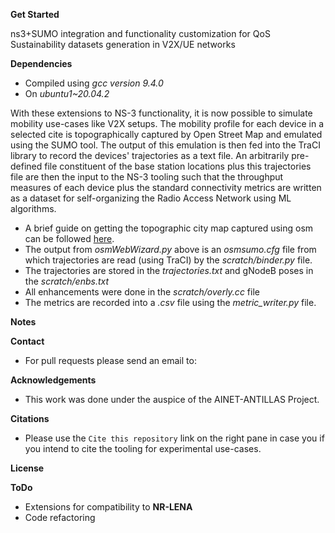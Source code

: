 **Get Started**

ns3+SUMO integration and functionality customization for QoS Sustainability datasets generation in V2X/UE networks 


**Dependencies**
- Compiled using _gcc version 9.4.0_
- On _ubuntu1~20.04.2_
  
With these extensions to NS-3 functionality, it is now possible to simulate mobility use-cases 
like V2X setups. The mobility profile for each device in a selected cite is topographically 
captured by Open Street Map and emulated using the SUMO tool. The output of this emulation is then
fed into the TraCI library to record the devices' trajectories as a text file.
An arbitrarily pre-defined file constituent of the base station locations plus this trajectories file
are then the input to the NS-3 tooling such that the throughput measures of each device plus the 
standard connectivity metrics are written as a dataset for self-organizing the Radio Access Network
using ML algorithms.

- A brief guide on getting the topographic city map captured using osm can be followed [here](https://sumo.dlr.de/docs/Tutorials/OSMWebWizard.html).
- The output from _osmWebWizard.py_ above is an _osmsumo.cfg_ file from which trajectories are read  (using TraCI) by the _scratch/binder.py_ file.
- The trajectories are stored in the _trajectories.txt_ and gNodeB poses in the _scratch/enbs.txt_
- All enhancements were done in the _scratch/overly.cc_ file
- The metrics are recorded into a _.csv_ file using the _metric_writer.py_ file.

**Notes**

**Contact**
- For pull requests please send an email to:

**Acknowledgements**
- This work was done under the auspice of the AINET-ANTILLAS Project.

**Citations**
- Please use the `Cite this repository` link on the right pane in case you if you intend to cite the tooling for experimental use-cases.  

**License**

**ToDo**
- Extensions for compatibility to **NR-LENA**
- Code refactoring
